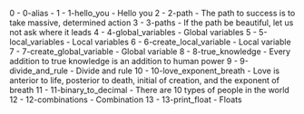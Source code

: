 0 - 0-alias - <o>
1 - 1-hello_you - Hello you
2 - 2-path - The path to success is to take massive, determined action
3 - 3-paths - If the path be beautiful, let us not ask where it leads
4 - 4-global_variables -  Global variables
5 - 5-local_variables - Local variables
6 - 6-create_local_variable - Local variable
7 - 7-create_global_variable - Global variable
8 - 8-true_knowledge - Every addition to true knowledge is an addition to human power
9 - 9-divide_and_rule - Divide and rule
10 - 10-love_exponent_breath -  Love is anterior to life, posterior to death, initial of creation, and the exponent of breath
11 - 11-binary_to_decimal - There are 10 types of people in the world
12 - 12-combinations - Combination 
13 - 13-print_float -  Floats 

